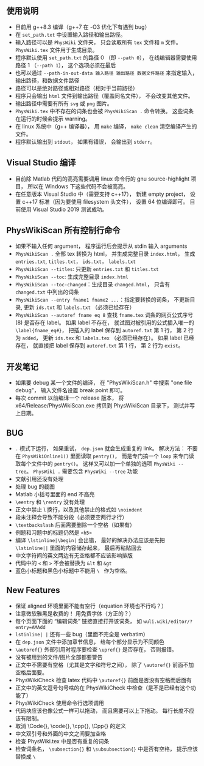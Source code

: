 ## 使用说明
* 目前用 g++8.3 编译（g++7 在 -O3 优化下有遇到 bug）
* 在 `set_path.txt` 中设置输入路径和输出路径。
* 输入路径可以是 `PhysWiki` 文件夹， 只会读取所有 `tex` 文件和 `m` 文件。 `PhysWiki.tex` 文件用于生成目录。
* 程序默认使用 `set_path.txt` 的路径 0 （即 `--path 0`）， 在线编辑器需要使用路径 1 （`--path 1`）， 这个选项必须在最后
* 也可以通过 `--path-in-out-data 输入路径 输出路径 数据文件路径` 来指定输入，输出路径，和数据文件路径
* 路径可以是绝对路径或相对路径（相对于当前路径）
* 程序只会输出 `html` 文件到输出路径（覆盖同名文件）， 不会改变其他文件。
* 输出路径中需要有所有 `svg` 或 `png` 图片。
* `PhysWiki.tex` 中不存在的词条也会被 `PhysWikiScan .` 命令转换。 这些词条在运行的时候会提示 warning。
* 在 linux 系统中（g++ 编译器）， 用 `make` 编译， `make clean` 清空编译产生的文件。
* 程序默认输出到 `stdout`， 如果有错误， 会输出到 `stderr`。

## Visual Studio 编译
* 目前除 Matlab 代码的高亮需要调用 linux 命令行的 gnu source-highlight 项目， 所以在 Windows 下这些代码不会被高亮。
* 在任意版本 Visual Studio 中（需要支持 c++17）， 新建 empty project， 设置 c++17 标准（因为要使用 filesystem 头文件）， 设置 64 位编译即可。 目前使用 Visual Studio 2019 测试成功。

## PhysWikiScan 所有控制行命令
* 如果不输入任何 argument， 程序运行后会提示从 stdin 输入 arguments
* `PhysWikiScan .` 全部 tex 转换为 html， 并生成完整目录 `index.html`， 生成 `entries.txt`, `titles.txt`， `ids.txt`， `labels.txt`
* `PhysWikiScan --titles`: 只更新 `entries.txt` 和 `titles.txt`
* `PhysWikiScan --toc`: 生成完整目录 `index.html`
* `PhysWikiScan --toc-changed`：生成目录 `changed.html`， 只含有 `changed.txt` 中列出的词条
* `PhysWikiScan --entry fname1 fname2 ...`：指定要转换的词条， 不更新目录, 更新 `ids.txt` 和 `labels.txt` （必须已经存在）
* `PhysWikiScan --autoref fname eq 8` 查找 `fname.tex` 词条的网页公式序号 (8) 是否存在 label。 如果 label 不存在， 就试图对被引用的公式插入唯一的 `\label{fname_eq#}`， 把插入的 label 保存到 `autoref.txt` 第 1 行， 第 2 行为 `added`， 更新 `ids.tex` 和 `labels.tex` （必须已经存在）。 如果 label 已经存在， 就直接把 label 保存到 `autoref.txt` 第 1 行， 第 2 行为 `exist`。 

## 开发笔记
* 如果要 debug 某一个文件的编译， 在 "PhysWikiScan.h" 中搜索 "one file debug"， 输入文件名设置 break point 即可。
* 每次 commit 以前编译一个 release 版本， 将 x64/Release/PhysWikiScan.exe 拷贝到 PhysWikiScan 目录下， 测试并写上日期。

## BUG
* `.` 模式下运行， 如果重试， `dep.json` 就会生成重复的 link。 解决方法： 不要在 `PhysWikiOnline1()` 里面读取 `pentry()`， 而是专门搞一个 `loop` 来专门读取每个文件中的 `pentry()`。 这样又可以加一个单独的选项 `PhysWiki --tree`。 `PhysWiki .` 需要包含 `PhysWiki --tree` 功能
* 文献引用还没有处理
* 处理 bug 的截图
* Matlab 小括号里面的 end 不高亮
* `\eentry` 和 `\rentry` 没有处理
* 正文中禁止 \\ 换行，以及其他禁止的格式如 `\noindent`
* 段末注释会导致不能分段（必须要空两行才行）
* `\textbackslash` 后面需要删除一个空格（如果有）
* 例题和习题中的标题仍然是 `<h5>`
* 编译 `\lstinline|\begin|` 会出错， 最好的解决办法应该是先把 `\lstinline||` 里面的内容储存起来， 最后再粘贴回去
* 中文字符间的英文两边有无空格都不应该影响排版
* 代码中的 `<` 和 `>` 不会被替换为 `&lt` 和 `&gt`
* 蓝色小标题和黑色小标题中不能用 `\ ` 作为空格。

## New Features
* 保证 aligned 环境里面不能有空行（equation 环境也不行吗？）
* 注意微软雅黑是收费的！ 用免费字体（方正的？）
* 每个页面下面的 “编辑词条” 链接直接打开该词条， 如 `wuli.wiki/editor/?entry=AMAdd`
* `lstinline| |` 还有一些 bug（里面不完全是 verbatim）
* 在 `dep.json` 文件中添加章节信息， 给每个部分显示为不同颜色
* `\autoref{}` 外部引用时程序要检查 `\upref{}` 是否存在， 否则报错。
* 没有被用到的文件/图片全部都要警告
* 正文中不需要有空格（尤其是文字和符号之间）， 除了 `\autoref{}` 前面不加空格后面要。
* PhysWikiCheck 检查 latex 代码中 `\autoref{}` 前面是否没有空格而后面有
* 正文中的英文逗号句号啥的在 PhysWikiCheck 中检查（是不是已经有这个功能了）
* PhysWikiCheck 使用命令行选项调用
* 代码块应该也像公式一样可以拖动， 而且需要可以上下拖动。 每行长度不应该有限制。
* 取消 \Code{}, \code{}, \cpp{}, \Cpp{} 的定义
* 中文双引号和外面的中文之间要加空格
* 检查 PhysWiki.tex 中是否有重复的词条
* 检查词条名， `\subsection{}` 和 `\subsubsection{}` 中是否有空格， 提示应该替换成 `\ `
